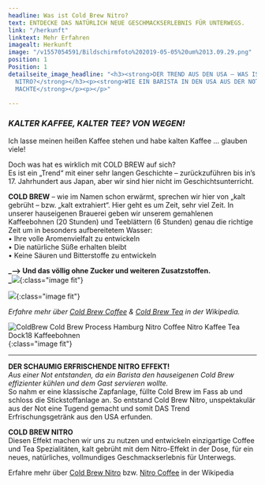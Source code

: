 ```yaml
---
headline: Was ist Cold Brew Nitro?
text: ENTDECKE DAS NATÜRLICH NEUE GESCHMACKSERLEBNIS FÜR UNTERWEGS.
link: "/herkunft"
linktext: Mehr Erfahren
imagealt: Herkunft
image: "/v1557054591/Bildschirmfoto%202019-05-05%20um%2013.09.29.png"
position: 1
Position: 1
detailseite_image_headline: "<h3><strong>DER TREND AUS DEN USA – WAS IST COLD BREW
  NITRO?</strong></h3><p><strong>WIE EIN BARISTA IN DEN USA AUS DER NOT EINE TUGEND
  MACHTE</strong></p><p></p>"

---
```

### **_KALTER KAFFEE, KALTER TEE? VON WEGEN!_**

Ich lasse meinen heißen Kaffee stehen und habe kalten Kaffee ... glauben viele!

Doch was hat es wirklich mit COLD BREW auf sich?  
Es ist ein „Trend“ mit einer sehr langen Geschichte – zurückzuführen bis in’s 17. Jahrhundert aus Japan, aber wir sind hier nicht im Geschichtsunterricht.

**COLD BREW** – wie im Namen schon erwärmt, sprechen wir hier von „kalt gebrüht – bzw. „kalt extrahiert“. Hier geht es um Zeit, sehr viel Zeit. In unserer hauseigenen Brauerei geben wir unserem gemahlenen Kaffeebohnen (20 Stunden) und Teeblättern (6 Stunden) genau die richtige Zeit um in besonders aufbereitetem Wasser:  
• Ihre volle Aromenvielfalt zu entwickeln  
• Die natürliche Süße erhalten bleibt  
• Keine Säuren und Bitterstoffe zu entwickeln

**_–> Und das völlig ohne Zucker und weiteren Zusatzstoffen.  
_**[**_![](/v1556171583/COFFEE_BUTTON-01.png)_**](https://dock-18.de/products/BlackCoffee/){:class="image fit"}

![](/v1556171583/TEA_BUTTON-01.png){:class="image fit"}

_Erfahre mehr über_ [_Cold Brew Coffee_](https://en.wikipedia.org/wiki/List_of_coffee_drinks#Cold_brew "Wikipedia: Cold Brew Coffee") _&_ [_Cold Brew Tea_](https://en.wikipedia.org/wiki/Cold_brew_tea "Wikipedia: Cold Brew Tea") _in der Wikipedia._

![ColdBrew Cold Brew Process Hamburg Nitro Coffee Nitro Kaffee Tea Dock18 Kaffeebohnen ](https://res.cloudinary.com/dock18/image/upload/c_pad,w_1000,q_auto/v1557422470/AdobeStock_246753642_web.png "Cold Brew Process"){:class="image fit"}

***

**DER SCHAUMIG ERFRISCHENDE NITRO EFFEKT!**  
_Aus einer Not entstanden, da ein Barista den hauseigenen Cold Brew effizienter kühlen und dem Gast servieren wollte._  
So nahm er eine klassische Zapfanlage, füllte Cold Brew im Fass ab und schloss die Stickstoffanlage an. So entstand Cold Brew Nitro, unspektakulär aus der Not eine Tugend gemacht und somit DAS Trend Erfrischungsgetränk aus den USA erfunden.

**COLD BREW NITRO**  
Diesen Effekt machen wir uns zu nutzen und entwickeln einzigartige Coffee und Tea Spezialitäten, kalt gebrüht mit dem Nitro-Effekt in der Dose, für ein neues, natürliches, vollmundiges Geschmackserlebnis für Unterwegs.

Erfahre mehr über [Cold Brew Nitro](https://en.wikipedia.org/wiki/Nitro_cold_brew_coffee) bzw. [Nitro Coffee](https://en.wikipedia.org/wiki/Nitro_cold_brew_coffee) in der Wikipedia
